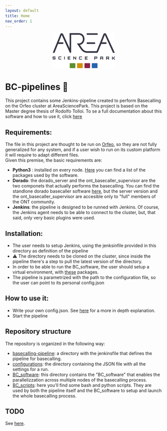 ```yaml
---
layout: default
title: Home
nav_order: 1
---
```


<p align="center">
  <img src="assets/area_for_white_bkg.png" alt="Area logo" width="200"/>
</p>

# BC-pipelines 🧬 
This project contains some Jenkins-pipeline created to perform Basecalling on the Orfeo cluster at AreaSciencePark. This project is based on the Master degree thesis of Rodolfo Tolloi. To se a full documentation about this software and how to use it, click [here](https://rodtol.github.io/BC-pipelines/)

## Requirements:
The file in this project are thought to be run on [Orfeo](https://orfeo-doc.areasciencepark.it/), so they are not fully generalized for any system, and if a user wish to run on its custom platform it will require to adapt different files.  
Given this premise, the basic requirements are:
- **Python3** : installed on every node. [Here](/BC_software/requirements.txt) you can find a list of the packages used by the software.
- **Dorado**: the dorado_server and the ont_basecaller_supervisor are the two componets that actually performs the basecalling. You can find the standlone dorado basecaller software [here](https://github.com/nanoporetech/dorado), but the server version and the ont_basecaller_supervisor are accesible only to "full" members of the ONT community.
- **Jenkins**: the pipeline is designed to be runned with Jenkins. Of course, the Jenkins agent needs to be able to connect to the cluster, but, that said, only very basic plugins were used.

## Installation: 
- The user needs to setup Jenkins, using the jenksinfile provided in this directory as definition of the pipeline
- ⚠️ The directory needs to be cloned on the cluster, since inside the pipeline there's a step to pull the latest version of the directory.
- In order to be able to run the BC_software, the user should setup a virtual environment, with [these](/BC_software/requirements.txt) packages.  
- The pipeline is parametrized with the path to the configuration file, so the user can point to its personal config.json

## How to use it:
- Write your own config.json. See [here](Configuration.md) for a more in depth explanation.
- Start the pipeline


## Repository structure 
The repository is organized in the following way:  
- [basecalling-pipeline](Basecalling-pipeline.md): a directory with the jenkinsfile that defines the pipeline for basecalling.
- [configurations](Configuration.md): the directory containing the JSON file with all the settings for a run.
- [BC_software](BC_software.md): this directory contains the "BC_software" that enables the parallelizzation across multiple nodes of the basecalling process.
- [BC_scripts](BC_scripts.md): here you'll find some bash and python scripts. They are used by both the pipeline itself and the BC_software to setup and launch the whole basecalling process.


## TODO
See [here](todo.md).

